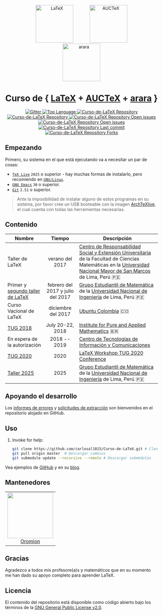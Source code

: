 <div align="center">
  <img alt="LaTeX" height="124px" vspace="" hspace="25" src="https://upload.wikimedia.org/wikipedia/commons/9/92/LaTeX_logo.svg">
  <img alt="AUCTeX" height="124px" vspace="" hspace="25" src="https://www.gnu.org/software/auctex/img/auctex-logo.png">
	<img alt="arara" height="124px" vspace="" hspace="25" src="https://i.stack.imgur.com/hjUsN.png">
</div>

<h1 align="center">
	Curso de {
	<a href="https://www.latex-project.org/">LaTeX</a> +
	<a href="https://www.gnu.org/software/auctex/">AUCTeX</a> +
	<a href="https://github.com/cereda/arara">arara</a> }
</h1>

<p align="center">
  <a href="https://gitter.im/LaTeX-and-Friends">
    <img alt="Gitter" src="https://img.shields.io/gitter/room/LaTeX-and-Friends/prettier.svg?style=flat-square">
  </a>
  <a href="https://travis-ci.org/prettier/plugin-ruby">
    <img alt="Top Language" src="https://img.shields.io/github/languages/top/carlosal1015/Curso-de-LaTeX.svg?style=flat-square">
  </a>
  <a href="https://github.com/carlosal1015/Curso-de-LaTeX">
    <img alt="Curso-de-LaTeX Repository" src="https://img.shields.io/github/languages/code-size/carlosal1015/Curso-de-LaTeX.svg?style=flat-square">
  </a>
	<a href="https://github.com/carlosal1015/Curso-de-LaTeX">
    <img alt="Curso-de-LaTeX Repository" src="https://img.shields.io/github/repo-size/carlosal1015/Curso-de-LaTeX.svg?style=flat-square">
  </a>
	<a href="https://github.com/carlosal1015/Curso-de-LaTeX/issues">
    <img alt="Curso-de-LaTeX Repository Open issues" src="https://img.shields.io/github/issues/carlosal1015/Curso-de-LaTeX.svg?style=flat-square">
  </a>
	<a href="https://github.com/carlosal1015/Curso-de-LaTeX/graphs/contributors">
    <img alt="Curso-de-LaTeX Repository Open issues" src="https://img.shields.io/github/contributors/carlosal1015/Curso-de-LaTeX.svg?style=flat-square">
  </a>
	<a href="https://github.com/carlosal1015/Curso-de-LaTeX/graphs/contributors">
    <img alt="Curso-de-LaTeX Repository Last commit" src="https://img.shields.io/github/last-commit/carlosal1015/Curso-de-LaTeX.svg?style=flat-square">
  </a>
	<a href="https://github.com/carlosal1015/Curso-de-LaTeX/network/members">
    <img alt="Curso-de-LaTeX Repository Forks" src="https://img.shields.io/github/forks/carlosal1015/Curso-de-LaTeX.svg?style=social">
  </a>
</p>

## Empezando

Primero, su sistema en el que está ejecutando va a necesitar un par de cosas:

* [`TeX Live`](https://tug.org/texlive) `2025` o superior - hay muchas formas de instalarlo, pero recomiendo en [`GNU/Linux`](https://tug.org/texlive/quickinstall.html).
* [`GNU Emacs`](https://www.gnu.org/software/emacs) `30` o superior.
* [`Git`](https://git-scm.com) `2.51` o superior.

> Ante la imposibilidad de instalar alguno de estos programas en su sistema, por favor cree un USB booteable con la imagen [ArchTeXlive](https://sourceforge.net/projects/archtexlive), el cual cuenta con todas las herramientas necesarias.

## Contenido

| Nombre | Tiempo | Descripción |
|------|:-------:|-------------|
| Taller de LaTeX | verano del 2017 | [Centro de Responsabilidad Social y Extensión Universitaria](http://matematicas.unmsm.edu.pe/ceups/ceups.php) de la Facultad de Ciencias Matemáticas en la [Universidad Nacional Mayor de San Marcos](http://unmsm.edu.pe) de Lima, Perú :peru: |
| Primer y [segundo taller de LaTeX](https://sites.google.com/uni.edu.pe/gemlatex) | febrero del 2017 y julio del 2017 | [Grupo Estudiantil de Matemática](https://es-la.facebook.com/gemfcuni) de la [Universidad Nacional de Ingeniería](http://www.uni.edu.pe) de Lima, Perú :peru: |
| Curso Vacional de LaTeX | diciembre del 2017| [Ubuntu Colombia](https://www.facebook.com/UbuntuColombia/) :colombia: |
| [TUG 2018](https://tug.org/tug2018) | July 20-22, 2018 | [Institute for Pure and Applied Mathematics](https://impa.br/videos) :brazil: |
| En espera de la autorización | 2018 -- 2019 | [Centro de Tecnologías de Información y Comunicaciones](https://www.ctic.uni.edu.pe) |
| [TUG 2020](https://tug.org/tug2020) | 2020 | [LaTeX Workshop TUG 2020 Conference](https://www.overleaf.com/project/5ef0eeaad5a33b0001721d3d) |
| [Taller 2025]() | 2025 | [Grupo Estudiantil de Matemática](https://es-la.facebook.com/gemfcuni) de la [Universidad Nacional de Ingeniería](http://www.uni.edu.pe) de Lima, Perú :peru: |

## Apoyando el desarrollo

Los [informes de errores](https://github.com/carlosal1015/Curso-de-LaTeX/issues) y [solicitudes de extracción](https://github.com/carlosal1015/Curso-de-LaTeX/pulls) son bienvenidos en el repositorio alojado en GitHub.

## Uso

1. Invoke for help:

    ```bash
   git clone https://github.com/carlosal1015/Curso-de-LaTeX.git # Clonar el repositorio
	git pull origin master	# Descargar cambios
	git submodule update --recursive --remote # Descargar submódulos
    ```

Vea ejemplos de [GitHub](https://help.github.com/articles/cloning-a-repository/) y en su [blog](https://github.blog/2016-02-01-working-with-submodules/).

## Mantenedores

<table>
  <tbody>
    <tr>
      <td align="center">
        <a href="https://github.com/carlosal1015">
          <img width="150" height="150" src="https://avatars1.githubusercontent.com/u/21283014">
          </br>
          Oromion
        </a>
      </td>
    </tr>
  <tbody>
</table>

## Gracias

Agradezco a todos mis profesore(a)s y matemáticos que en su momento me han dado su apoyo completo para aprender LaTeX.

## Licencia

El contenido del repositorio está disponible como código abierto bajo los términos de la [GNU General Public License v2.0](https://www.gnu.org/licenses/old-licenses/gpl-2.0.en.html).